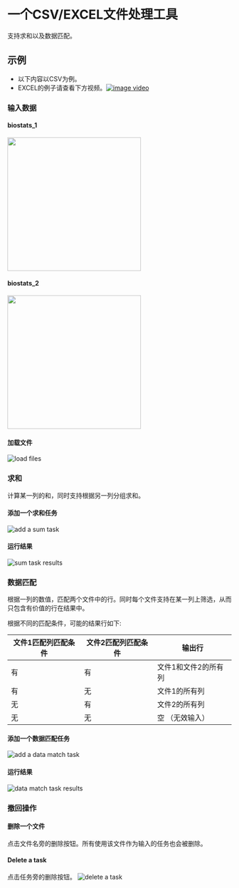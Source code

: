 # 一个CSV/EXCEL文件处理工具
支持求和以及数据匹配。

## 示例
* 以下内容以CSV为例。
* EXCEL的例子请查看下方视频。[![image video](https://raw.githubusercontent.com/yangjufo/Excel-Processor/main/testing/xlsx/recording/EXCEL_video_cover.png)](https://www.youtube.com/channel/UCmCXkTp28U3-wP26R-uJCmQ)

### 输入数据
#### biostats_1
<img src="https://raw.githubusercontent.com/yangjufo/Excel-Processor/main/testing/csv/screenshots/biostats_1.png" height="300">

#### biostats_2
<img src="https://raw.githubusercontent.com/yangjufo/Excel-Processor/main/testing/csv/screenshots/biostats_2.png" height="300">

#### 加载文件
![load files](https://raw.githubusercontent.com/yangjufo/Excel-Processor/main/testing/csv/screenshots/load-files.png)

### 求和
计算某一列的和，同时支持根据另一列分组求和。

#### 添加一个求和任务
![add a sum task](https://raw.githubusercontent.com/yangjufo/Excel-Processor/main/testing/csv/screenshots/add-sum-task.png)

#### 运行结果
![sum task results](https://raw.githubusercontent.com/yangjufo/Excel-Processor/main/testing/csv/screenshots/sum-results.png)

### 数据匹配
根据一列的数值，匹配两个文件中的行。同时每个文件支持在某一列上筛选，从而只包含有价值的行在结果中。

根据不同的匹配条件，可能的结果行如下:

| 文件1匹配列匹配条件 | 文件2匹配列匹配条件 | 输出行               |
| ------------------- | ------------------- | -------------------- |
| 有                  | 有                  | 文件1和文件2的所有列 |
| 有                  | 无                  | 文件1的所有列        |
| 无                  | 有                  | 文件2的所有列        |
| 无                  | 无                  | 空 （无效输入）      |

#### 添加一个数据匹配任务
![add a data match task](https://raw.githubusercontent.com/yangjufo/Excel-Processor/main/testing/csv/screenshots/add-data-match-task.png)

#### 运行结果
![data match task results](https://raw.githubusercontent.com/yangjufo/Excel-Processor/main/testing/csv/screenshots/data-match-results.png)


### 撤回操作
#### 删除一个文件
点击文件名旁的删除按钮。所有使用该文件作为输入的任务也会被删除。

#### Delete a task
点击任务旁的删除按钮。
![delete a task](https://raw.githubusercontent.com/yangjufo/Excel-Processor/main/testing/csv/screenshots/added-tasks.png)